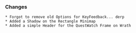 ### Changes ###

    * Forgot to remove old Options for KeyFeedback... derp
    * Added a Shadow on the Rectangle Minimap
    * Added a simple Header for the QuestWatch Frame on Wrath

